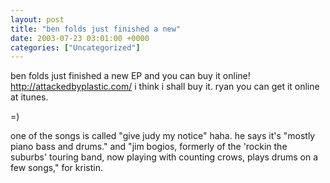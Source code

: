 ```yaml
---
layout: post
title: "ben folds just finished a new"
date: 2003-07-23 03:01:00 +0000
categories: ["Uncategorized"]
---
```


ben folds just finished a new EP and you can buy it online! http://attackedbyplastic.com/ i think i shall buy it. ryan you can get it online at itunes.

=)

one of the songs is called "give judy my notice" haha. he says it's "mostly piano bass and drums." and "jim bogios, formerly of the 'rockin the suburbs' touring band, now playing with counting crows, plays drums on a few songs," for kristin.